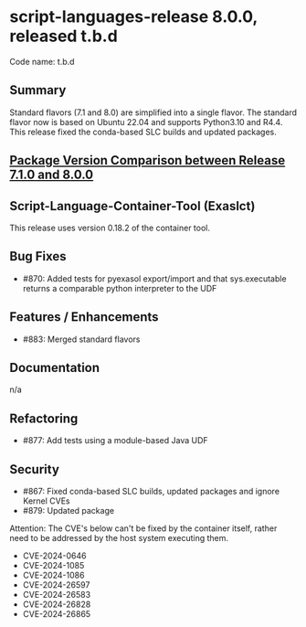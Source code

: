 # script-languages-release 8.0.0, released t.b.d

Code name: t.b.d

## Summary

Standard flavors (7.1 and 8.0) are simplified into a single flavor. The standard flavor now is based on Ubuntu 22.04 and supports Python3.10 and R4.4.
This release fixed the conda-based SLC builds and updated packages.


## [Package Version Comparison between Release 7.1.0 and 8.0.0](package_diffs/8.0.0/README.md)

## Script-Language-Container-Tool (Exaslct)

This release uses version 0.18.2 of the container tool. 

## Bug Fixes

 - #870: Added tests for pyexasol export/import and that sys.executable returns a comparable python interpreter to the UDF

## Features / Enhancements

- #883: Merged standard flavors

## Documentation

n/a

## Refactoring

 - #877: Add tests using a module-based Java UDF

## Security

 - #867: Fixed conda-based SLC builds, updated packages and ignore Kernel CVEs
 - #879: Updated package

Attention: The CVE's below can't be fixed by the container itself, rather need to be addressed by the host system executing them.

 - CVE-2024-0646
 - CVE-2024-1085
 - CVE-2024-1086
 - CVE-2024-26597
 - CVE-2024-26583
 - CVE-2024-26828
 - CVE-2024-26865
